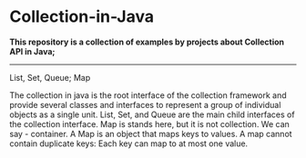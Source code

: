 # Collection-in-Java
**This repository is a collection of examples by projects about Collection API in Java;**
***

List, Set, Queue; Map

The collection in java is the root interface of the collection framework and provide several classes and interfaces to represent a group of individual objects as a single unit. List, Set, and Queue are the main child interfaces of the collection interface.
Map is stands here, but it is not collection. We can say - container.
A Map is an object that maps keys to values. A map cannot contain duplicate keys: Each key can map to at most one value.